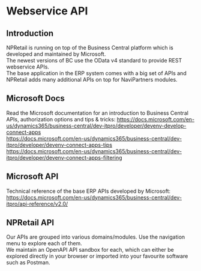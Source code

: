 # Webservice API 

## Introduction 
NPRetail is running on top of the Business Central platform which is developed and maintained by Microsoft.  
The newest versions of BC use the OData v4 standard to provide REST webservice APIs.  
The base application in the ERP system comes with a big set of APIs and NPRetail adds many additional APIs on top for NaviPartners modules.

## Microsoft Docs
Read the Microsoft documentation for an introduction to Business Central APIs, authorization options and tips & tricks:
https://docs.microsoft.com/en-us/dynamics365/business-central/dev-itpro/developer/devenv-develop-connect-apps  
https://docs.microsoft.com/en-us/dynamics365/business-central/dev-itpro/developer/devenv-connect-apps-tips  
https://docs.microsoft.com/en-us/dynamics365/business-central/dev-itpro/developer/devenv-connect-apps-filtering

## Microsoft API
Technical reference of the base ERP APIs developed by Microsoft:  
https://docs.microsoft.com/en-us/dynamics365/business-central/dev-itpro/api-reference/v2.0/ 

## NPRetail API
Our APIs are grouped into various domains/modules. Use the navigation menu to explore each of them.  
We maintain an OpenAPI API sandbox for each, which can either be explored directly in your browser or imported into your favourite software such as Postman.





